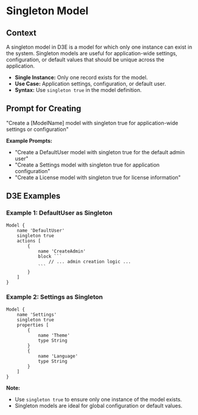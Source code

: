 # Singleton Model

## Context

A singleton model in D3E is a model for which only one instance can exist in the system. Singleton models are useful for application-wide settings, configuration, or default values that should be unique across the application.

- **Single Instance:** Only one record exists for the model.
- **Use Case:** Application settings, configuration, or default user.
- **Syntax:** Use `singleton true` in the model definition.

## Prompt for Creating

"Create a [ModelName] model with singleton true for application-wide settings or configuration"

**Example Prompts:**
- "Create a DefaultUser model with singleton true for the default admin user"
- "Create a Settings model with singleton true for application configuration"
- "Create a License model with singleton true for license information"

## D3E Examples

### Example 1: DefaultUser as Singleton

```d3e
Model {
    name 'DefaultUser'
    singleton true
    actions [
        {
            name 'CreateAdmin'
            block ```
                // ... admin creation logic ...
            ```
        }
    ]
}
```

### Example 2: Settings as Singleton

```d3e
Model {
    name 'Settings'
    singleton true
    properties [
        {
            name 'Theme'
            type String
        }
        {
            name 'Language'
            type String
        }
    ]
}
```

**Note:**
- Use `singleton true` to ensure only one instance of the model exists.
- Singleton models are ideal for global configuration or default values.
